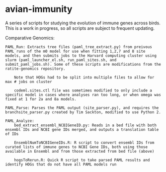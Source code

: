 # avian-immunity

A series of scripts for studying the evolution of immune genes across birds. This is a work in progress, so all scripts are subject to frequent updating.

Comparative Genomics:

	PAML_Run: Extracts tree files (paml_tree_extract.py) from preivous PAML runs of the m0 model for use when fitting 1,2,7 and 8 site models, and then submits jobs to the Harvard computing cluster using slurm (paml_launcher_el.sh, run_paml_sites.sh, and submit_paml_jobs.sh). Some of these scripts are modifications from the ratite-genomics repository.
	
		Note that HOGs had to be split into multiple files to allow for max # jobs on cluster
		
		codeml.sites.ctl file was sometimes modified to only include a specific model in cases where analyses ran too long, or when omega was fixed at 1 for 2a and 8a models.

	PAML_Parse: Parses the PAML output (site_parser.py), and requires the branchsite_parser.py created by Tim Sackton, modified to use Python 2.
	
	PAML_Analyze: 
		bed_extract_ensembl_NCBIGeneID.py: Reads in a bed file with both ensembl IDs and NCBI gene IDs merged, and outputs a translation table of IDs
		
		EnsemblNumToNCBIGeneIDs.R: R script to convert ensembl IDs from curated lists of immune genes to NCBI Gene IDs, both using those available in Ensembl and from those extracted from bed file (above)
		
		hogsToRerun.R: Quick R script to take parsed PAML results and identify HOGs that do not have all PAML models run